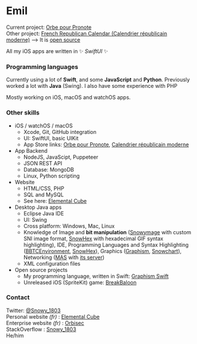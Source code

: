 # Emil

Current project: [Orbe pour Pronote](https://apps.apple.com/fr/app/orbe-pour-pronote/id1508406857)  
Other project: [French Republican Calendar (Calendrier républicain moderne)](https://apps.apple.com/fr/app/calendrier-republicain-moderne/id1509106182)
—> It is [open source](https://github.com/Snowy1803/FrenchRepublicanCalendar)

All my iOS apps are written in ✨ _SwiftUI_ ✨

### Programming languages

Currently using a lot of **Swift**, and some **JavaScript** and **Python**.
Previously worked a lot with **Java** (Swing).
I also have some experience with PHP

Mostly working on iOS, macOS and watchOS apps.

### Other skills

 - iOS / watchOS / macOS
    - Xcode, Git, GitHub integration
    - UI: SwiftUI, basic UIKit
    - App Store links: [Orbe pour Pronote](https://apps.apple.com/fr/app/orbe-pour-pronote/id1508406857), [Calendrier républicain moderne](https://apps.apple.com/fr/app/calendrier-republicain-moderne/id1509106182)
 - App Backend
    - NodeJS, JavaScipt, Puppeteer
    - JSON REST API
    - Database: MongoDB
    - Linux, Python scripting
 - Website
    - HTML/CSS, PHP
    - SQL and MySQL
    - See here: [Elemental Cube](http://elementalcube.infos.st)
 - Desktop Java apps
    - Eclipse Java IDE
    - UI: Swing
    - Cross platform: Windows, Mac, Linux
    - Knowledge of Image and **bit manipulation** ([Snowymage](http://elementalcube.infos.st/product/11) with custom SNI image format, [SnowHex](http://elementalcube.infos.st/product/10) with hexadecimal GIF syntax highlighting), IDE, Programming Languages and Syntax Highlighting ([BBTCEnvironment](http://elementalcube.infos.st/product/6), [SnowHex](http://elementalcube.infos.st/product/10)), Graphics ([Graphism](http://elementalcube.infos.st/product/4), [Snowchart](http://elementalcube.infos.st/product/5)), Networking ([MAS](http://elementalcube.infos.st/product/2) with [its server](http://elementalcube.infos.st/product/8))
    - XML configuration files
  - Open source projects
    - My programming language, written in Swift: [Graphism Swift](https://github.com/Snowy1803/Graphism-Swift)
    - Unreleased iOS (SpriteKit) game: [BreakBaloon](https://github.com/Snowy1803/BreakBaloon-mobile)

### Contact

Twitter: [@Snowy_1803](https://twitter.com/Snowy_1803)  
Personal website _(fr)_ : [Elemental Cube](http://elementalcube.infos.st)  
Enterprise website _(fr)_ : [Orbisec](https://orbisec.fr)  
StackOverflow : [Snowy_1803](https://stackoverflow.com/users/6551357/snowy-1803)  
He/him
